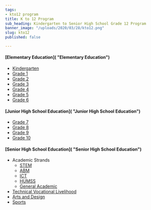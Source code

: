 ```yaml
---
tags:
- kto12 program
title: K to 12 Program
sub_heading: Kindergarten to Senior High School Grade 12 Program
banner_image: "/uploads/2020/03/28/kto12.png"
slug: kto12
published: false

---
```

#### [Elementary Education]( "Elementary Education")

* [Kindergarten]()
* [Grade 1]()
* [Grade 2]()
* [Grade 3]()
* [Grade 4]()
* [Grade 5]()
* [Grade 6]()

#### [Junior High School Education]( "Junior High School Education")

* [Grade 7]()
* [Grade 8]()
* [Grade 9]()
* [Grade 10]()

#### [Senior High School Education]( "Senior High School Education")

* Academic Strands
  * [STEM]()
  * [ABM]()
  * [ICT]()
  * [HUMSS]()
  * [General Academic]()
* [Technical Vocational Livelihood]()
* [Arts and Design]()
* [Sports]()